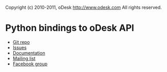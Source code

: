 Copyright (c) 2010-2011, oDesk http://www.odesk.com
All rights reserved.

Python bindings to oDesk API
=======================================

* [Git repo](http://github.com/odesk/python-odesk)
* [Issues](http://github.com/odesk/python-odesk/issues)
* [Documentation](http://odesk.github.com/python-odesk/)
* [Mailing list](http://groups.google.com/group/python-odesk)
* [Facebook group](http://www.facebook.com/group.php?gid=136364403050710)

